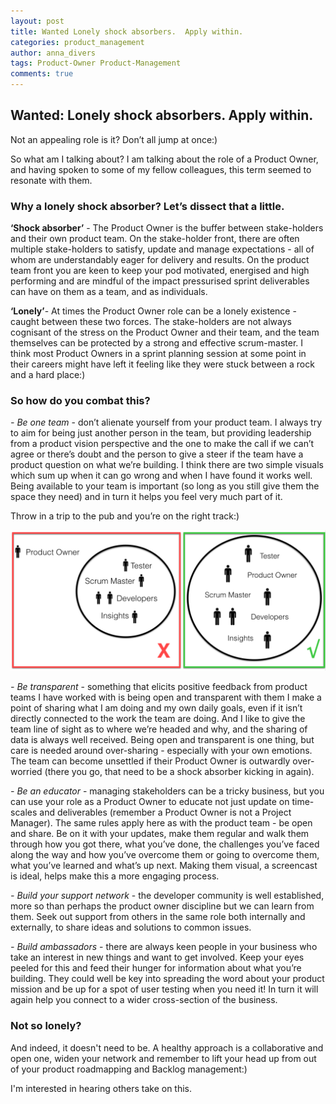 ```yaml
---
layout: post
title: Wanted Lonely shock absorbers.  Apply within.
categories: product_management
author: anna_divers
tags: Product-Owner Product-Management
comments: true
---
```


## Wanted: Lonely shock absorbers.  Apply within.

Not an appealing role is it?  Don’t all jump at once:)

So what am I talking about?  I am talking about the role of a Product Owner, and having spoken to some of my fellow colleagues, this term seemed to resonate with them.

### Why a lonely shock absorber? Let’s dissect that a little.

**‘Shock absorber’** - The Product Owner is the buffer between stake-holders and their own product team.  On the stake-holder front, there are often multiple stake-holders to satisfy, update and manage expectations - all of whom are understandably eager for delivery and results.   On the product team front you are keen to keep your pod motivated, energised and high performing and are mindful of the impact pressurised sprint deliverables can have on them as a team, and as individuals.   

**‘Lonely’**- At times the Product Owner role can be a lonely existence - caught between these two forces.  The stake-holders are not always cognisant of the stress on the Product Owner and their team, and the team themselves can be protected by a strong and effective scrum-master.  I think most Product Owners in a sprint planning session at some point in their careers might have left it feeling like they were stuck between a rock and a hard place:)

### So how do you combat this?

_- Be one team_ - don’t alienate yourself from your product team.  I always try to aim for being just another person in the team, but providing leadership from a product vision perspective and the one to make the call if we can’t agree or there’s doubt and the person to give a steer if the team have a product question on what we’re building.   I think there are two simple visuals which sum up when it can go wrong and when I have found it works well.   Being available to your team is important (so long as you still give them the space they need) and in turn it helps you feel very much part of it.

Throw in a trip to the pub and you’re on the right track:)

![Lonely shock absorber](/assets/img/lonely_shock_absorber.png)

_- Be transparent_ - something that elicits positive feedback from product teams I have worked with is being open and transparent with them I make a point of sharing what I am doing and my own daily goals, even if it isn’t directly connected to the work the team are doing.  And I like to give the team line of sight as to where we’re headed and why, and the sharing of data is always well received.  Being open and transparent is one thing, but care is needed around over-sharing - especially with your own emotions.  The team can become unsettled if their Product Owner is outwardly over-worried (there you go, that need to be a shock absorber kicking in again).

_- Be an educator_ - managing stakeholders can be a tricky business, but you can use your role as a Product Owner to educate not just update on time-scales and deliverables (remember a Product Owner is not a Project Manager).  The same rules apply here as with the product team - be open and share.  Be on it with your updates, make them regular and walk them through how you got there, what you’ve done, the challenges you’ve faced along the way and how you’ve overcome them or going to overcome them, what you’ve learned and what’s up next.  Making them visual, a screencast is ideal, helps make this a more engaging process.  

_- Build your support network_ - the developer community is well established, more so than perhaps the product owner discipline but we can learn from them.  Seek out support from others in the same role both internally and externally, to share ideas and solutions to common issues.

_- Build ambassadors_ - there are always keen people in your business who take an interest in new things and want to get involved.  Keep your eyes peeled for this and feed their hunger for information about what you’re building.  They could well be key into spreading the word about your product mission and be up for a spot of user testing when you need it!  In turn it will again help you connect to a wider cross-section of the business.

### Not so lonely?

And indeed, it doesn't need to be.  A healthy approach is a collaborative and open one, widen your network and remember to lift your head up from out of your product roadmapping and Backlog management:)

I'm interested in hearing others take on this.
